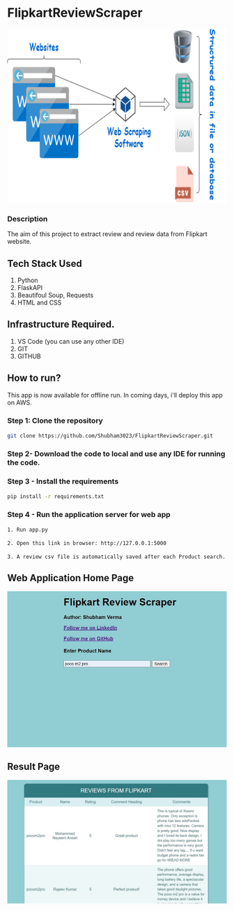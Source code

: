 # FlipkartReviewScraper

<div>
<img src="https://github.com/Shubham3023/FlipkartReviewScraper/blob/main/Project%20Images/WebScraping.jpg" width="700" height="400" alt="Web Scraping"/>
</div>


### Description
The aim of this project to extract review and review data from Flipkart website. 


## Tech Stack Used
1. Python 
2. FlaskAPI 
3. Beautifoul Soup, Requests
4. HTML and CSS

## Infrastructure Required.
1. VS Code (you can use any other IDE)
2. GIT
3. GITHUB

## How to run?
This app is now available for offline run.
In coming days, i'll deploy this app on AWS.


### Step 1: Clone the repository
```bash
git clone https://github.com/Shubham3023/FlipkartReviewScraper.git
```

### Step 2- Download the code to local and use any IDE for running the code.

### Step 3 - Install the requirements
```bash
pip install -r requirements.txt
```


### Step 4 - Run the application server for web app
```bash
1. Run app.py
```

```bash
2. Open this link in browser: http://127.0.0.1:5000
```

```
3. A review csv file is automatically saved after each Product search.
```


## Web Application Home Page
<img src="https://github.com/Shubham3023/FlipkartReviewScraper/blob/main/Project%20Images/HomePage.jpg" alt="Web Application" />

## Result Page
<img src="https://github.com/Shubham3023/FlipkartReviewScraper/blob/main/Project%20Images/ResultPage.jpg" alt="Result" />
